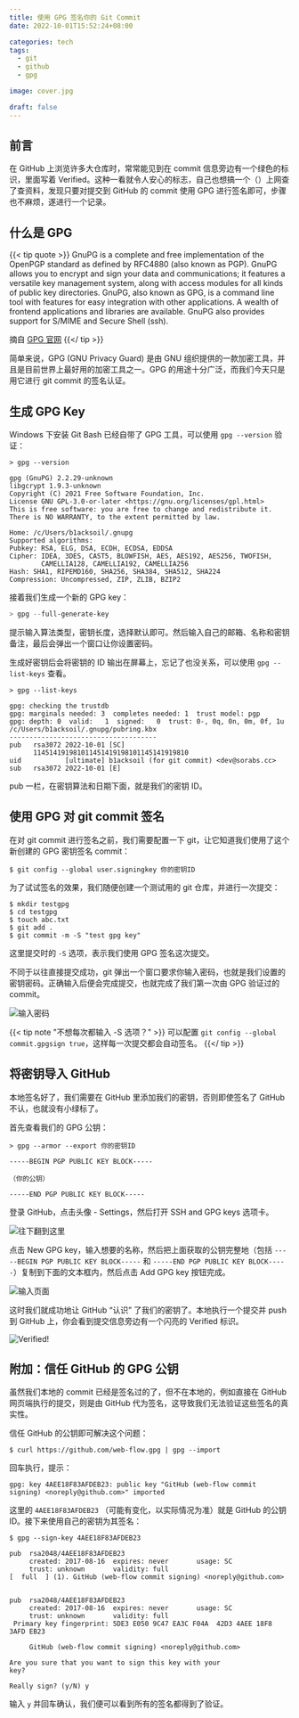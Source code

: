 ```yaml
---
title: 使用 GPG 签名你的 Git Commit
date: 2022-10-01T15:52:24+08:00

categories: tech
tags:
  - git
  - github
  - gpg

image: cover.jpg

draft: false
---
```


## 前言

在 GitHub 上浏览许多大仓库时，常常能见到在 commit 信息旁边有一个绿色的标识，里面写着 Verified。这种一看就令人安心的标志，自己也想搞一个（）上网查了查资料，发现只要对提交到 GitHub 的 commit 使用 GPG 进行签名即可，步骤也不麻烦，遂进行一个记录。

## 什么是 GPG

{{< tip quote  >}}
GnuPG is a complete and free implementation of the OpenPGP standard as defined by RFC4880 (also known as PGP). GnuPG allows you to encrypt and sign your data and communications; it features a versatile key management system, along with access modules for all kinds of public key directories. GnuPG, also known as GPG, is a command line tool with features for easy integration with other applications. A wealth of frontend applications and libraries are available. GnuPG also provides support for S/MIME and Secure Shell (ssh).

摘自 [GPG 官网](https://gnupg.org/)
{{</ tip >}}

简单来说，GPG (GNU Privacy Guard) 是由 GNU 组织提供的一款加密工具，并且是目前世界上最好用的加密工具之一。GPG 的用途十分广泛，而我们今天只是用它进行 git commit 的签名认证。

## 生成 GPG Key

Windows 下安装 Git Bash 已经自带了 GPG 工具，可以使用 `gpg --version` 验证：

```
> gpg --version

gpg (GnuPG) 2.2.29-unknown
libgcrypt 1.9.3-unknown
Copyright (C) 2021 Free Software Foundation, Inc.
License GNU GPL-3.0-or-later <https://gnu.org/licenses/gpl.html>
This is free software: you are free to change and redistribute it.
There is NO WARRANTY, to the extent permitted by law.

Home: /c/Users/b1acksoil/.gnupg
Supported algorithms:
Pubkey: RSA, ELG, DSA, ECDH, ECDSA, EDDSA
Cipher: IDEA, 3DES, CAST5, BLOWFISH, AES, AES192, AES256, TWOFISH,
        CAMELLIA128, CAMELLIA192, CAMELLIA256
Hash: SHA1, RIPEMD160, SHA256, SHA384, SHA512, SHA224
Compression: Uncompressed, ZIP, ZLIB, BZIP2
```

接着我们生成一个新的 GPG key：

```powershell
> gpg --full-generate-key
```

提示输入算法类型，密钥长度，选择默认即可。然后输入自己的邮箱、名称和密钥备注，最后会弹出一个窗口让你设置密码。

生成好密钥后会将密钥的 ID 输出在屏幕上，忘记了也没关系，可以使用 `gpg --list-keys` 查看。

```
> gpg --list-keys

gpg: checking the trustdb
gpg: marginals needed: 3  completes needed: 1  trust model: pgp
gpg: depth: 0  valid:   1  signed:   0  trust: 0-, 0q, 0n, 0m, 0f, 1u
/c/Users/b1acksoil/.gnupg/pubring.kbx
-------------------------------------
pub   rsa3072 2022-10-01 [SC]
      114514191981011451419198101145141919810
uid           [ultimate] b1acksoil (for git commit) <dev@sorabs.cc>
sub   rsa3072 2022-10-01 [E]
```

pub 一栏，在密钥算法和日期下面，就是我们的密钥 ID。

## 使用 GPG 对 git commit 签名

在对 git commit 进行签名之前，我们需要配置一下 git，让它知道我们使用了这个新创建的 GPG 密钥签名 commit：

```
$ git config --global user.signingkey 你的密钥ID
```

为了试试签名的效果，我们随便创建一个测试用的 git 仓库，并进行一次提交：

```
$ mkdir testgpg
$ cd testgpg
$ touch abc.txt
$ git add .
$ git commit -m -S "test gpg key"
```

这里提交时的 `-S` 选项，表示我们使用 GPG 签名这次提交。

不同于以往直接提交成功，git 弹出一个窗口要求你输入密码，也就是我们设置的密钥密码。正确输入后便会完成提交，也就完成了我们第一次由 GPG 验证过的 commit。

![输入密码](enter-passphrase.png)

{{< tip note "不想每次都输入 -S 选项？" >}}
可以配置 `git config --global commit.gpgsign true`，这样每一次提交都会自动签名。
{{</ tip >}}

## 将密钥导入 GitHub

本地签名好了，我们需要在 GitHub 里添加我们的密钥，否则即使签名了 GitHub 不认，也就没有小绿标了。

首先查看我们的 GPG 公钥：

```
> gpg --armor --export 你的密钥ID

-----BEGIN PGP PUBLIC KEY BLOCK-----

（你的公钥）

-----END PGP PUBLIC KEY BLOCK-----
```

登录 GitHub，点击头像 - Settings，然后打开 SSH and GPG keys 选项卡。

![往下翻到这里](add-gpg-key-on-github.png)

点击 New GPG key，输入想要的名称，然后把上面获取的公钥完整地（包括 `-----BEGIN PGP PUBLIC KEY BLOCK-----` 和 `-----END PGP PUBLIC KEY BLOCK-----`）复制到下面的文本框内，然后点击 Add GPG key 按钮完成。

![输入页面](edit-gpg-key.png)

这时我们就成功地让 GitHub “认识” 了我们的密钥了。本地执行一个提交并 push 到 GitHub 上，你会看到提交信息旁边有一个闪亮的 Verified 标识。

![Verified!](github-verified.png)

## 附加：信任 GitHub 的 GPG 公钥

虽然我们本地的 commit 已经是签名过的了，但不在本地的，例如直接在 GitHub 网页端执行的提交，则是由 GitHub 代为签名，这导致我们无法验证这些签名的真实性。

信任 GitHub 的公钥即可解决这个问题：

```
$ curl https://github.com/web-flow.gpg | gpg --import
```

回车执行，提示：

```
gpg: key 4AEE18F83AFDEB23: public key "GitHub (web-flow commit signing) <noreply@github.com>" imported
```

这里的 `4AEE18F83AFDEB23` （可能有变化，以实际情况为准）就是 GitHub 的公钥 ID。接下来使用自己的密钥为其签名：

```
$ gpg --sign-key 4AEE18F83AFDEB23

pub  rsa2048/4AEE18F83AFDEB23
     created: 2017-08-16  expires: never       usage: SC
     trust: unknown       validity: full
[  full  ] (1). GitHub (web-flow commit signing) <noreply@github.com>


pub  rsa2048/4AEE18F83AFDEB23
     created: 2017-08-16  expires: never       usage: SC
     trust: unknown       validity: full
 Primary key fingerprint: 5DE3 E050 9C47 EA3C F04A  42D3 4AEE 18F8 3AFD EB23

     GitHub (web-flow commit signing) <noreply@github.com>

Are you sure that you want to sign this key with your
key?

Really sign? (y/N) y
```

输入 `y` 并回车确认，我们便可以看到所有的签名都得到了验证。
